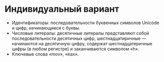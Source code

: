# Индивидуальный вариант
- Идентификаторы: последовательности буквенных символов Unicode и цифр, начинающиеся с буквы.
- Числовые литералы: десятичные литералы представляют собой последовательности десятичных цифр, шестнадцатиричные — начинаются на десятичную цифру, содержат шестнадцатеричные цифры (в любом регистре) и заканчиваются символом «h».
- Ключевые слова «mov», «eax».
